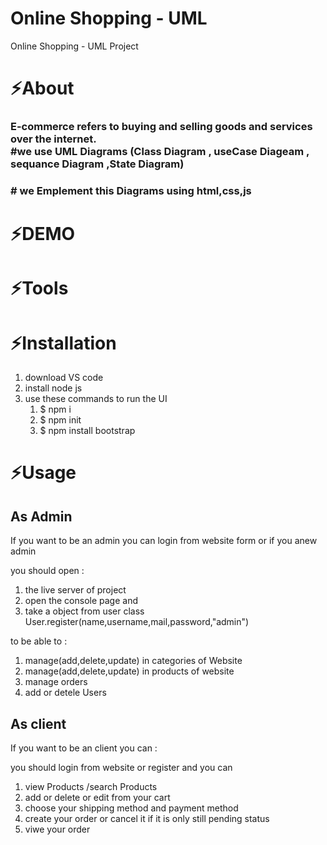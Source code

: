 # Online Shopping - UML
Online Shopping - UML Project
<h1>⚡About</h1>
<h3>
E-commerce refers to buying and selling goods and services over the internet.
<br>
#we use UML Diagrams (Class Diagram , useCase Diageam , sequance Diagram ,State Diagram)</h3>
<h3># we Emplement this Diagrams using html,css,js</h3>
<h1>⚡DEMO</h1>
<h1>⚡Tools</h1>
<p align="center">
</p>

<h1>⚡Installation</h1>
<ol>
  <li>download VS code</li>
   <li>install node js</li>
    <li>use these commands to run the UI
    <ol>
       <li>$ npm i</li>
       <li>$ npm init </li>
       <li>$ npm install bootstrap</li>
    </ol>
    </li>
</ol>

<h1>⚡Usage</h1>
<h2>As Admin</h2>
<p>If you want to be an admin you can login from website form or if you anew admin  </p>
    you should open :
    <ol>
       <li>the live server of project  </li>
       <li>open  the console page and  </li>
       <li>take a object from user class 
       <br>
        User.register(name,username,mail,password,"admin")
        </li> 
    </ol>
    to be able to :
    <ol>
        <li>manage(add,delete,update) in categories of Website </li>
        <li>manage(add,delete,update) in products of website</li>
        <li> manage orders</li>
        <li> add or detele Users </li>      
    </ol>
<h2>As client</h2>
    <p>If you want to be an client you can :  </p>
    you should  login from website or register  and you can
    <ol>
        <li>view Products /search Products </li>
        <li>add or delete or edit from your cart</li>
            <li>choose your shipping method and payment method</li>
        <li> create your order or cancel it if it is only still pending status</li>
        <li> viwe your order </li>
    </ol>




